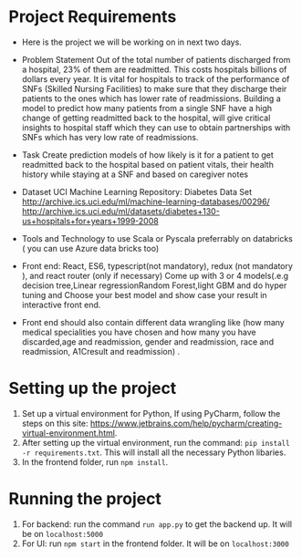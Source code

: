 # Project Requirements

* Here is the project we will be working on in next two days.

* Problem Statement
Out of the total number of patients discharged from a hospital, 23% of them are readmitted. This costs hospitals billions of dollars every year. It is vital for hospitals to track of the performance of SNFs (Skilled Nursing Facilities) to make sure that they discharge their patients to the ones which has lower rate of readmissions. Building a model to predict how many patients from a single SNF have a high change of getting readmitted back to the hospital, will give critical insights to hospital staff which they can use to obtain partnerships with SNFs which has very low rate of readmissions.

* Task
Create prediction models of how likely is it for a patient to get readmitted back to the hospital based on patient vitals, their health history while staying at a SNF and based on caregiver notes

* Dataset
UCI Machine Learning Repository: Diabetes Data Set
http://archive.ics.uci.edu/ml/machine-learning-databases/00296/
http://archive.ics.uci.edu/ml/datasets/diabetes+130-us+hospitals+for+years+1999-2008

* Tools and Technology to use
Scala or Pyscala preferrably on databricks ( you can use Azure data bricks too)

* Front end: React, ES6, typescript(not mandatory), redux (not mandatory ), and react router (only if necessary)
Come up with 3 or 4 models(.e.g decision tree,Linear regressionRandom Forest,light GBM and do hyper tuning and
 Choose your best model and show case your result in interactive front end.
 
 * Front end should also contain different data wrangling like (how many medical specialities you have chosen and how many you have discarded,age and readmission, gender and readmission, race and readmission, A1Cresult and readmission) .

# Setting up the project
1. Set up a virtual environment for Python, If using PyCharm, follow the steps on this site: https://www.jetbrains.com/help/pycharm/creating-virtual-environment.html.
2. After setting up the virtual environment, run the command: `pip install -r requirements.txt`. This will install all the necessary Python libaries.
3. In the frontend folder, run `npm install`. 

# Running the project 
1. For backend: run the command `run app.py` to get the backend up. It will be on `localhost:5000`
2. For UI: run `npm start` in the frontend folder. It will be on `localhost:3000`

